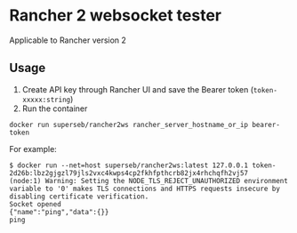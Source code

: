 # Rancher 2 websocket tester

Applicable to Rancher version 2

## Usage

1. Create API key through Rancher UI and save the Bearer token (`token-xxxxx:string`)
1. Run the container 

```docker run superseb/rancher2ws rancher_server_hostname_or_ip bearer-token```

For example:

```
$ docker run --net=host superseb/rancher2ws:latest 127.0.0.1 token-2d26b:lbz2gjgzl79jls2vxc4kwps4cp2fkhfpthcrb82jx4rhchqfh2vj57
(node:1) Warning: Setting the NODE_TLS_REJECT_UNAUTHORIZED environment variable to '0' makes TLS connections and HTTPS requests insecure by disabling certificate verification.
Socket opened
{"name":"ping","data":{}}
ping
```
